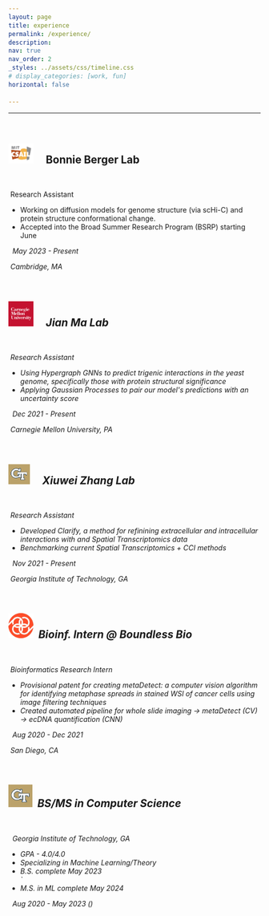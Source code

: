 ```yaml
---
layout: page
title: experience
permalink: /experience/
description: 
nav: true
nav_order: 2
_styles: ../assets/css/timeline.css
# display_categories: [work, fun]
horizontal: false

---
```

<link rel="stylesheet" href="../assets/css/timeline.css">

<body>
    <hr>
   <div id="timeline">
	<!-- Timeline Item, copy from here to create various boxes -->
	<div class="timeline-item">
		<!--Icon inside the circle-->
		<div class="timeline-icon">
			<img src="assets/images/star.svg" width="25px" alt="">
		</div>
		<!-- Content from timeline box and position (right or left)-->
		<div class="timeline-content left">
			<h2><img src="../assets/img/mit.png" width="50vw" height="40vh">  &nbsp; &nbsp; Bonnie Berger Lab </h2>
            <br/>
			<p><i class='fas fa-id-badge'></i> &nbsp;Research Assistant </p>
			<p>
                <ul>
                <li>Working on diffusion models for genome structure (via scHi-C) and protein structure conformational change.</li>
                <li>Accepted into the Broad Summer Research Program (BSRP) starting June</li>
                </ul>
			</p>
            <p><i class='fas fa-calendar'/> &nbsp; <em>May 2023 - Present</em></p>
			<p><i class='fas fa-map-marker-alt'></i> <em>&nbsp;Cambridge, MA </em> </p>
			<!-- <a href="#" class="btn">button</a> -->
		</div>
	</div>
	<div class="timeline-item">
		<!--Icon inside the circle-->
		<div class="timeline-icon">
			<img src="assets/images/star.svg" width="25px" alt="">
		</div>
		<!-- Content from timeline box and position (right or left)-->
		<div class="timeline-content right">
			<h2><img src="../assets/img/cmu.png" width="50vw" height="50vh">  &nbsp; &nbsp; Jian Ma Lab </h2>
            <br/>
			<p><i class='fas fa-id-badge'></i> &nbsp;Research Assistant </p>
			<p>
                <ul>
                <li>Using Hypergraph GNNs to predict trigenic interactions in the yeast genome, specifically those with protein structural significance</li>
                <li>Applying Gaussian Processes to pair our model's predictions with an uncertainty score</li>
                </ul>
			</p>
            <p><i class='fas fa-calendar'/> &nbsp; <em>Dec 2021 - Present</em></p>
			<p><i class='fas fa-map-marker-alt'></i> <em>&nbsp;Carnegie Mellon University, PA </em> </p>
			<!-- <a href="#" class="btn">button</a> -->
		</div>
	</div>
    <div class="timeline-item">
		<!--Icon inside the circle-->
		<div class="timeline-icon">
			<img src="assets/images/star.svg" width="25px" alt="">
		</div>
		<!-- Content from timeline box and position (right or left)-->
		<div class="timeline-content left">
			<h2> <img src="../assets/img/gt.jpeg" width="43vw" height="40vh"> &nbsp; &nbsp; Xiuwei Zhang Lab</h2>
            <br/>
			<p><i class='fas fa-id-badge'></i> &nbsp;Research Assistant </p>
			<p>
                <ul>
                <li>Developed Clarify, a method for refinining extracellular and intracellular interactions with and Spatial Transcriptomics data</li>
                <li>Benchmarking current Spatial Transcriptomics + CCI methods</li>
                </ul>
			</p>
			<div>
			<p><i class='fas fa-calendar'/> &nbsp; <em>Nov 2021 - Present</em></p>
			<p><i class='fas fa-map-marker-alt'></i> <em>&nbsp;Georgia Institute of Technology, GA </em> </p>
			</div>
			<!-- <a href="#" class="btn">button</a> -->
        </div>
	</div>
    <div class="timeline-item">
		<!--Icon inside the circle-->
		<div class="timeline-icon">
			<img src="assets/images/star.svg" width="25px" alt="">
		</div>
		<!-- Content from timeline box and position (right or left)-->
		<div class="timeline-content right">
			<h2><img src="../assets/img/ppi_trans.png" width="50vw" height="50vh">&nbsp; Bioinf. Intern @ Boundless Bio</h2>
            <br/>
			<p><i class='fas fa-id-badge'></i> &nbsp;Bioinformatics Research Intern </p>
			<p>
                <ul>
                <li>Provisional patent for creating metaDetect: a computer vision algorithm for identifying metaphase spreads in stained WSI of cancer cells using image filtering techniques</li>
                <li>Created automated pipeline for whole slide imaging → metaDetect (CV) → ecDNA quantification (CNN)</li>
                </ul>
			</p>
            <p><i class='fas fa-calendar'/> &nbsp; <em>Aug 2020 - Dec 2021</em></p>
			<p><i class='fas fa-map-marker-alt'></i> <em>&nbsp;San Diego, CA </em> </p>
			<!-- <a href="#" class="btn">button</a> -->
        </div>
	</div>
    <div class="timeline-item">
		<!--Icon inside the circle-->
		<div class="timeline-icon">
			<img src="assets/images/star.svg" width="25px" alt="">
		</div>
		<!-- Content from timeline box and position (right or left)-->
		<div class="timeline-content left">
			<h2><img src="../assets/img/gt.jpeg" width="48vw" height="45vh">&nbsp; BS/MS in Computer Science</h2>
            <br/>
            <p><i class='fas fa-map-marker-alt'></i> <em>&nbsp; Georgia Institute of Technology, GA</em> </p>
			<p>
                <ul>
                <li>GPA - 4.0/4.0</li>
                <li>Specializing in Machine Learning/Theory</li>
                <li>B.S. complete May 2023</li>`
                <li>M.S. in ML complete May 2024</li>
                </ul>
			</p>
            <p><i class='fas fa-calendar'/> &nbsp; <em>Aug 2020 - May 2023 </em>(<i class='fas fa-graduation-cap'></i>)</p>	
			<!-- <a href="#" class="btn">button</a> -->
        </div>
	</div>
    <div class="timeline-item">
		<!--Icon inside the circle-->
		<div class="timeline-icon">
		</div>
	</div>
</div>

</body> 
